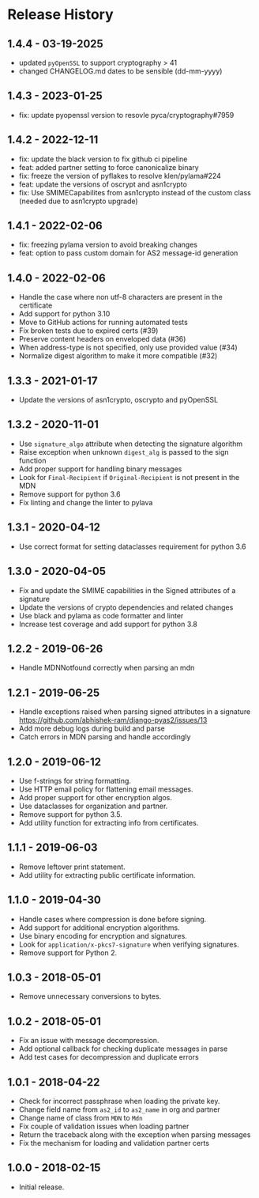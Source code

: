 # Release History

## 1.4.4 - 03-19-2025

* updated `pyOpenSSL` to support cryptography > 41
* changed CHANGELOG.md dates to be sensible (dd-mm-yyyy)

## 1.4.3 - 2023-01-25

* fix: update pyopenssl version to resovle pyca/cryptography#7959

## 1.4.2 - 2022-12-11

* fix: update the black version to fix github ci pipeline
* feat: added partner setting to force canonicalize binary
* fix: freeze the version of pyflakes to resolve klen/pylama#224
* feat: update the versions of oscrypt and asn1crypto
* fix: Use SMIMECapabilites from asn1crypto instead of the custom class (needed due to asn1crypto upgrade)

## 1.4.1 - 2022-02-06

* fix: freezing pylama version to avoid breaking changes
* feat: option to pass custom domain for AS2 message-id generation

## 1.4.0 - 2022-02-06

* Handle the case where non utf-8 characters are present in the certificate
* Add support for python 3.10
* Move to GitHub actions for running automated tests
* Fix broken tests due to expired certs (#39)
* Preserve content headers on enveloped data (#36)
* When address-type is not specified, only use provided value (#34)
* Normalize digest algorithm to make it more compatible (#32)

## 1.3.3 - 2021-01-17
* Update the versions of asn1crypto, oscrypto and pyOpenSSL

## 1.3.2 - 2020-11-01
* Use `signature_algo` attribute when detecting the signature algorithm
* Raise exception when unknown `digest_alg` is passed to the sign function
* Add proper support for handling binary messages
* Look for `Final-Recipient` if `Original-Recipient` is not present in the MDN
* Remove support for python 3.6
* Fix linting and change the linter to pylava

## 1.3.1 - 2020-04-12
* Use correct format for setting dataclasses requirement for python 3.6

## 1.3.0 - 2020-04-05
* Fix and update the SMIME capabilities in the Signed attributes of a signature
* Update the versions of crypto dependencies and related changes
* Use black and pylama as code formatter and linter
* Increase test coverage and add support for python 3.8

## 1.2.2 - 2019-06-26
* Handle MDNNotfound correctly when parsing an mdn

## 1.2.1 - 2019-06-25
* Handle exceptions raised when parsing signed attributes in a signature https://github.com/abhishek-ram/django-pyas2/issues/13
* Add more debug logs during build and parse
* Catch errors in MDN parsing and handle accordingly

## 1.2.0 - 2019-06-12

* Use f-strings for string formatting.
* Use HTTP email policy for flattening email messages.
* Add proper support for other encryption algos.
* Use dataclasses for organization and partner. 
* Remove support for python 3.5.
* Add utility function for extracting info from certificates.

## 1.1.1 - 2019-06-03

* Remove leftover print statement.
* Add utility for extracting public certificate information.

## 1.1.0 - 2019-04-30

* Handle cases where compression is done before signing.
* Add support for additional encryption algorithms.
* Use binary encoding for encryption and signatures.
* Look for `application/x-pkcs7-signature` when verifying signatures.
* Remove support for Python 2.

## 1.0.3 - 2018-05-01

* Remove unnecessary conversions to bytes.

## 1.0.2 - 2018-05-01

* Fix an issue with message decompression.
* Add optional callback for checking duplicate messages in parse
* Add test cases for decompression and duplicate errors

## 1.0.1 - 2018-04-22

* Check for incorrect passphrase when loading the private key.
* Change field name from `as2_id` to `as2_name` in org and partner
* Change name of class from `MDN` to `Mdn`
* Fix couple of validation issues when loading partner
* Return the traceback along with the exception when parsing messages
* Fix the mechanism for loading and validation partner certs

## 1.0.0 - 2018-02-15

* Initial release.
